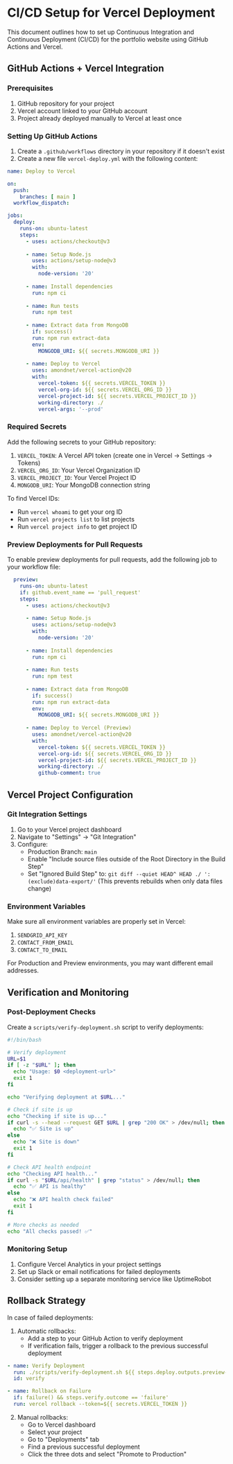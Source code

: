 # CI/CD Setup for Vercel Deployment

This document outlines how to set up Continuous Integration and Continuous Deployment (CI/CD) for the portfolio website using GitHub Actions and Vercel.

## GitHub Actions + Vercel Integration

### Prerequisites

1. GitHub repository for your project
2. Vercel account linked to your GitHub account
3. Project already deployed manually to Vercel at least once

### Setting Up GitHub Actions

1. Create a `.github/workflows` directory in your repository if it doesn't exist
2. Create a new file `vercel-deploy.yml` with the following content:

```yaml
name: Deploy to Vercel

on:
  push:
    branches: [ main ]
  workflow_dispatch:

jobs:
  deploy:
    runs-on: ubuntu-latest
    steps:
      - uses: actions/checkout@v3
      
      - name: Setup Node.js
        uses: actions/setup-node@v3
        with:
          node-version: '20'
      
      - name: Install dependencies
        run: npm ci
      
      - name: Run tests
        run: npm test
      
      - name: Extract data from MongoDB
        if: success()
        run: npm run extract-data
        env:
          MONGODB_URI: ${{ secrets.MONGODB_URI }}
      
      - name: Deploy to Vercel
        uses: amondnet/vercel-action@v20
        with:
          vercel-token: ${{ secrets.VERCEL_TOKEN }}
          vercel-org-id: ${{ secrets.VERCEL_ORG_ID }}
          vercel-project-id: ${{ secrets.VERCEL_PROJECT_ID }}
          working-directory: ./
          vercel-args: '--prod'
```

### Required Secrets

Add the following secrets to your GitHub repository:

1. `VERCEL_TOKEN`: A Vercel API token (create one in Vercel → Settings → Tokens)
2. `VERCEL_ORG_ID`: Your Vercel Organization ID
3. `VERCEL_PROJECT_ID`: Your Vercel Project ID
4. `MONGODB_URI`: Your MongoDB connection string

To find Vercel IDs:
- Run `vercel whoami` to get your org ID
- Run `vercel projects list` to list projects
- Run `vercel project info` to get project ID

### Preview Deployments for Pull Requests

To enable preview deployments for pull requests, add the following job to your workflow file:

```yaml
  preview:
    runs-on: ubuntu-latest
    if: github.event_name == 'pull_request'
    steps:
      - uses: actions/checkout@v3
      
      - name: Setup Node.js
        uses: actions/setup-node@v3
        with:
          node-version: '20'
      
      - name: Install dependencies
        run: npm ci
      
      - name: Run tests
        run: npm test
      
      - name: Extract data from MongoDB
        if: success()
        run: npm run extract-data
        env:
          MONGODB_URI: ${{ secrets.MONGODB_URI }}
      
      - name: Deploy to Vercel (Preview)
        uses: amondnet/vercel-action@v20
        with:
          vercel-token: ${{ secrets.VERCEL_TOKEN }}
          vercel-org-id: ${{ secrets.VERCEL_ORG_ID }}
          vercel-project-id: ${{ secrets.VERCEL_PROJECT_ID }}
          working-directory: ./
          github-comment: true
```

## Vercel Project Configuration

### Git Integration Settings

1. Go to your Vercel project dashboard
2. Navigate to "Settings" → "Git Integration"
3. Configure:
   - Production Branch: `main`
   - Enable "Include source files outside of the Root Directory in the Build Step"
   - Set "Ignored Build Step" to: `git diff --quiet HEAD^ HEAD ./ ':(exclude)data-export/'`
     (This prevents rebuilds when only data files change)

### Environment Variables

Make sure all environment variables are properly set in Vercel:
1. `SENDGRID_API_KEY`
2. `CONTACT_FROM_EMAIL`
3. `CONTACT_TO_EMAIL`

For Production and Preview environments, you may want different email addresses.

## Verification and Monitoring

### Post-Deployment Checks

Create a `scripts/verify-deployment.sh` script to verify deployments:

```bash
#!/bin/bash

# Verify deployment
URL=$1
if [ -z "$URL" ]; then
  echo "Usage: $0 <deployment-url>"
  exit 1
fi

echo "Verifying deployment at $URL..."

# Check if site is up
echo "Checking if site is up..."
if curl -s --head --request GET $URL | grep "200 OK" > /dev/null; then
  echo "✅ Site is up"
else
  echo "❌ Site is down"
  exit 1
fi

# Check API health endpoint
echo "Checking API health..."
if curl -s "$URL/api/health" | grep "status" > /dev/null; then
  echo "✅ API is healthy"
else
  echo "❌ API health check failed"
  exit 1
fi

# More checks as needed
echo "All checks passed! ✅"
```

### Monitoring Setup

1. Configure Vercel Analytics in your project settings
2. Set up Slack or email notifications for failed deployments
3. Consider setting up a separate monitoring service like UptimeRobot

## Rollback Strategy

In case of failed deployments:

1. Automatic rollbacks:
   - Add a step to your GitHub Action to verify deployment
   - If verification fails, trigger a rollback to the previous successful deployment

```yaml
- name: Verify Deployment
  run: ./scripts/verify-deployment.sh ${{ steps.deploy.outputs.preview-url || 'https://your-production-url.com' }}
  id: verify

- name: Rollback on Failure
  if: failure() && steps.verify.outcome == 'failure'
  run: vercel rollback --token=${{ secrets.VERCEL_TOKEN }}
```

2. Manual rollbacks:
   - Go to Vercel dashboard
   - Select your project
   - Go to "Deployments" tab
   - Find a previous successful deployment
   - Click the three dots and select "Promote to Production"